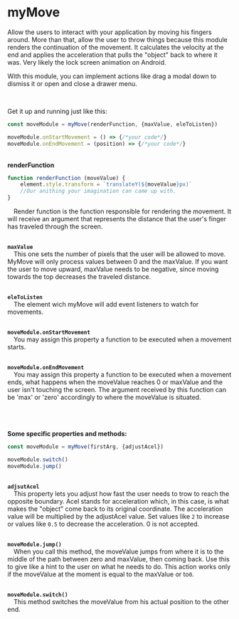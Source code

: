 # myMove

Allow the users to interact with your application by moving his fingers around.  More than that, allow the user to throw things because this module renders the continuation of the movement. It calculates the velocity at the end and applies the acceleration that pulls the "object" back to where it was. Very likely the lock screen animation on Android. 

With this module, you can implement actions like drag a modal down to dismiss it or open and close a drawer menu.

<br/>

Get it up and running just like this:
```javascript
const moveModule = myMove(renderFunction, {maxValue, eleToListen})

moveModule.onStartMovement = () => {/*your code*/}
moveModule.onEndMovement = (position) => {/*your code*/}
```
<br/>**renderFunction**  
```javascript
function renderFunction (moveValue) {
	element.style.transform = `translateY(${moveValue}px)`
	//Our anithing your imagination can came up with.
}
```
&ensp;&ensp;Render function is the function responsible for rendering the movement. It will receive an argument that represents the distance that the user's finger has traveled through the screen.

<br/>**`maxValue`**  
&ensp;&ensp;This one sets the number of pixels that the user will be allowed to move. MyMove will only process values between 0 and the maxValue. If you want the user to move upward, maxValue needs to be negative, since moving towards the top decreases the traveled distance. 

<br/>**`eleToListen`**  
&ensp;&ensp;The element wich myMove will add event listeners to watch for movements. 

<br/>**`moveModule.onStartMovement`**  
&ensp;&ensp;You may assign this property a function to be executed when a movement starts. 


<br/>**`moveModule.onEndMovement`**  
&ensp;&ensp;You may assign this property a function to be executed when a movement ends, what happens when the moveValue reaches 0 or maxValue and the user isn't touching the screen. The argument received by this function can be 'max' or 'zero' accordingly to where the moveValue is situated. 

<br/><br/><br/>**Some specific properties and methods:**
```javascript
const moveModule = myMove(firstArg, {adjustAcel})

moveModule.switch()
moveModule.jump()
```


<br/>**`adjsutAcel`**  
&ensp;&ensp;This property lets you adjust how fast the user needs to trow to reach the opposite boundary. Acel stands for acceleration which, in this case, is what makes the "object" come back to its original coordinate. The acceleration value will be multiplied by the adjustAcel value. Set values like `2` to increase or values like `0.5` to decrease the acceleration. 0 is not accepted.

<br/>**`moveModule.jump()`**  
&ensp;&ensp;When you call this method, the moveValue jumps from where it is to the middle of the path between zero and maxValue, then coming back. Use this to give like a hint to the user on what he needs to do.  This action works only if the moveValue at the moment is equal to the maxValue or to`0`.



<br/>**`moveModule.switch()`**  
&ensp;&ensp;This method switches the moveValue from his actual position to the other end.

